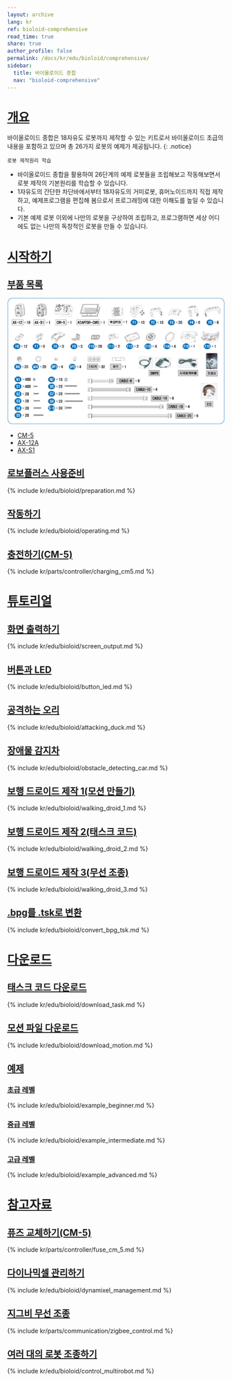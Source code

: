 ```yaml
---
layout: archive
lang: kr
ref: bioloid-comprehensive
read_time: true
share: true
author_profile: false
permalink: /docs/kr/edu/bioloid/comprehensive/
sidebar:
  title: 바이올로이드 종합
  nav: "bioloid-comprehensive"
---
```


# [개요](#개요)

바이올로이드 종합은 18자유도 로봇까지 제작할 수 있는 키트로서 바이올로이드 초급의 내용을 포함하고 있으며 총 26가지 로봇의 예제가 제공됩니다.
{: .notice}

`로봇 제작원리 학습`
  - 바이올로이드 종합을 활용하여 26단계의 예제 로봇들을 조립해보고 작동해보면서 로봇 제작의 기본원리를 학습할 수 있습니다.
  - 1자유도의 간단한 차단바에서부터 18자유도의 거미로봇, 휴머노이드까지 직접 제작하고, 예제프로그램을 편집해 봄으로서 프로그래밍에 대한 이해도를 높일 수 있습니다.
  - 기본 예제 로봇 이외에 나만의 로봇을 구상하여 조립하고, 프로그램하면 세상 어디에도 없는 나만의 독창적인 로봇을 만들 수 있습니다.

# [시작하기](#시작하기)

## [부품 목록](#부품-목록)

![](/assets/images/edu/bioloid/comprehensivekit_partlist_kr.png)

- [CM-5]
- [AX-12A]
- [AX-S1]

## [로보플러스 사용준비](#로보플러스-사용준비)

{% include kr/edu/bioloid/preparation.md %}

## [작동하기](#작동하기)

{% include kr/edu/bioloid/operating.md %}

## [충전하기(CM-5)](#충전하기cm-5)

{% include kr/parts/controller/charging_cm5.md %}


# [튜토리얼](#튜토리얼)

## [화면 출력하기](#화면-출력하기)

{% include kr/edu/bioloid/screen_output.md %}

## [버튼과 LED](#버튼과-led)

{% include kr/edu/bioloid/button_led.md %}

## [공격하는 오리](#공격하는-오리)

{% include kr/edu/bioloid/attacking_duck.md %}

## [장애물 감지차](#장애물-감지차)

{% include kr/edu/bioloid/obstacle_detecting_car.md %}

## [보행 드로이드 제작 1(모션 만들기)](#보행-드로이드-제작-1모션-만들기)

{% include kr/edu/bioloid/walking_droid_1.md %}

## [보행 드로이드 제작 2(태스크 코드)](#보행-드로이드-제작-2태스크-코드)

{% include kr/edu/bioloid/walking_droid_2.md %}

## [보행 드로이드 제작 3(무선 조종)](#보행-드로이드-제작-3무선-조종)

{% include kr/edu/bioloid/walking_droid_3.md %}

## [.bpg를 .tsk로 변환](#bpg를-tsk로-변환)

{% include kr/edu/bioloid/convert_bpg_tsk.md %}


# [다운로드](#다운로드)

## [태스크 코드 다운로드](#태스크-코드-다운로드)

{% include kr/edu/bioloid/download_task.md %}

## [모션 파일 다운로드](#모션-파일-다운로드)

{% include kr/edu/bioloid/download_motion.md %}

## [예제](#예제)

### [초급 레벨](#초급-레벨)

{% include kr/edu/bioloid/example_beginner.md %}

### [중급 레벨](#중급-레벨)

{% include kr/edu/bioloid/example_intermediate.md %}

### [고급 레벨](#고급-레벨)

{% include kr/edu/bioloid/example_advanced.md %}


# [참고자료](#참고자료)

## [퓨즈 교체하기(CM-5)](#퓨즈-교체하기cm-5)

{% include kr/parts/controller/fuse_cm_5.md %}

## [다이나믹셀 관리하기](#다이나믹셀-관리하기)

{% include kr/edu/bioloid/dynamixel_management.md %}

## [지그비 무선 조종](#지그비-무선-조종)

{% include kr/parts/communication/zigbee_control.md %}

## [여러 대의 로봇 조종하기](#여러-대의-로봇-조종하기)

{% include kr/edu/bioloid/control_multirobot.md %}




[CM-5]: /docs/kr/parts/controller/cm-5/
[AX-12A]: /docs/kr/dxl/ax/ax-12a/
[AX-S1]: /docs/kr/parts/sensor/ax-s1/
[자료실]: http://www.robotis.com/service/downloadpage.php?cate=software
[충전하기]: #충전하기cm-5
[태스크 코드 다운로드 방법]: #태스크-코드-다운로드
[태스크 코드 다운로드]: #태스크-코드-다운로드
[모션 파일 다운로드 방법]: #모션-파일-다운로드
[모션 파일 다운로드]: #모션-파일-다운로드

[RoboPlus Task]: /docs/kr/software/rplus1/task/getting_started/
[로보플러스 태스크]: /docs/kr/software/rplus1/task/getting_started/
[제어기 선택]: /docs/kr/software/rplus1/task/task_misc/#제어기-선택
[BIO_CMP_AttackingDuck_KR.tsk]: http://support.robotis.com/ko/baggage_files/bioloid/bio_cmp_attackingduck_kr.tsk
[RoboPlus Manager]: /docs/kr/software/rplus1/manager/
[물체 감지 기준 값과 물체 감지 유무]: /docs/kr/software/rplus1/task/programming_02/#물체감지
[BIO_CMP_ObstacleDetectionCarExam_KR.tsk]: http://support.robotis.com/ko/baggage_files/bioloid/bio_cmp_obstacledetectioncarexam_kr.tsk
[로봇 연결하기 참조]: /docs/kr/software/rplus1/motion/#로봇-연결하기
[BIO_CMP_WalkingDroidExam1_KR.mtn]: http://support.robotis.com/ko/baggage_files/bioloid/bio_cmp_walkingdroidexam1_kr.mtn
[BIO_CMP_WalkingDroid_KR.tsk]: http://support.robotis.com/ko/baggage_files/bioloid/bio_cmp_walkingdroid_kr.tsk

[화면 출력 후 줄 바꿈]: /docs/kr/software/rplus1/task/programming_02/#화면출력줄바꿈
[태스크 코드 작성]: /docs/kr/software/rplus1/task/programming_01/#프로그래밍
[프로그램 시작]: /docs/kr/software/rplus1/task/programming_01/#프로그램-시작
[무조건 반복]: /docs/kr/software/rplus1/task/programming_01/#무조건-반복
[명령줄 만들기]: /docs/kr/software/rplus1/task/programming_01/#줄-삽입
[로드]: /docs/kr/software/rplus1/task/programming_01/#로드
[화면 출력]: /docs/kr/software/rplus1/task/programming_02/#화면출력줄바꿈
[파라미터에 대한 설명]: /docs/kr/software/rplus1/task/programming_02/#제어기-파라미터
[태스크 코드 다운로드 방법]: /docs/kr/software/rplus1/task/getting_started/#프로그램-다운로드


[보행 드로이드 제작 1 - 모션만들기]: /docs/kr/edu/bioloid/comprehensive/#보행-드로이드-제작-1모션-만들기
[RC-100]: /docs/kr/parts/communication/rc-100/
[ZIG-100]: /docs/kr/parts/communication/zig-110/
[보행 드로이드 제작 2 - 태스크 코드]: /docs/kr/edu/bioloid/comprehensive/#보행-드로이드-제작-2태스크-코드
[BIO_CMP_WalkingDroidExam_KR.tsk]: http://support.robotis.com/ko/baggage_files/bioloid/bio_cmp_walkingdroidexam_kr.tsk
[BIO_CMP_WalkingDroidExam_KR.mtn]: http://support.robotis.com/ko/baggage_files/bioloid/bio_cmp_walkingdroidexam_kr.mtn
[프로그램 시작의 자세한 사용법은 여기를 참고하세요.]: /docs/kr/software/rplus1/task/programming_01/#프로그램-시작
[프로그램 강제 종료의 자세한 사용법은 여기를 참고하세요.]: /docs/kr/software/rplus1/task/programming_01/#프로그램-강제종료
[구간 시작/끝의 자세한 사용법은 여기를 참고하세요.]: /docs/kr/software/rplus1/task/programming_01/#구간-시작끝
[계산의 자세한 사용법은 여기를 참고하세요.]: /docs/kr/software/rplus1/task/programming_01/#계산
[로드의 자세한 사용법은 여기를 참고하세요.]: /docs/kr/software/rplus1/task/programming_01/#로드
[레이블의 자세한 사용법은 여기를 참고하세요.]: /docs/kr/software/rplus1/task/programming_01/#레이블점프
[점프의 자세한 사용법은 여기를 참고하세요.]: /docs/kr/software/rplus1/task/programming_01/#레이블점프
[만약/아니면 만약/아니면의 자세한 사용법은 여기를 참고하세요.]: /docs/kr/software/rplus1/task/programming_01/#조건문
[무조건 반복의 자세한 사용법은 여기를 참고하세요.]: /docs/kr/software/rplus1/task/programming_01/#무조건-반복
[조건 반복의 자세한 사용법은 여기를 참고하세요.]: /docs/kr/software/rplus1/task/programming_01/#조건-반복
[횟수만큼 반복의 자세한 사용법은 여기를 참고하세요.]: /docs/kr/software/rplus1/task/programming_01/#횟수-반복
[반복 끝내기의 자세한 사용법은 여기를 참고하세요.]: /docs/kr/software/rplus1/task/programming_01/#반복-끝내기
[조건 대기의 자세한 사용법은 여기를 참고하세요.]: /docs/kr/software/rplus1/task/programming_01/#조건-대기
[콜백의 자세한 사용법은 여기를 참고하세요.]: /docs/kr/software/rplus1/task/programming_01/#콜백-함수
[함수 만들기/함수 호출의 자세한 사용법은 여기를 참고하세요.]: /docs/kr/software/rplus1/task/programming_01/#함수-만들기호출
[함수 강제 종료의 자세한 사용법은 여기를 참고하세요.]: /docs/kr/software/rplus1/task/programming_01/#함수-강제종료
[ZIG-100/110]: /docs/kr/parts/communication/zig-110/
[상대 로봇 무선 ID]: /docs/kr/software/rplus1/manager/#상대-로봇-무선-id
[RC-100 채널 바꾸는 방법 링크가기]: /docs/kr/parts/communication/rc-100/#적외선-통신채널-설정-방법
[Zig2Serial 채널 바꾸는 방법 링크가기]: /docs/kr/parts/communication/rc-100/#zig-100bt-100-모듈-장착-방법
